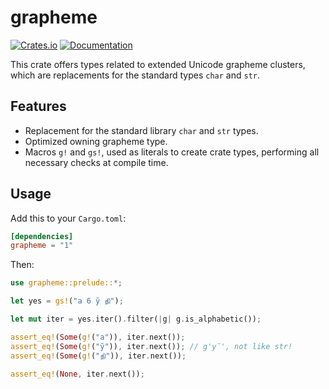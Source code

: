 grapheme
=========
[![Crates.io](https://img.shields.io/crates/v/grapheme.svg)](https://crates.io/crates/grapheme)
[![Documentation](https://docs.rs/grapheme/badge.svg)](https://docs.rs/grapheme)

This crate offers types related to extended Unicode grapheme clusters, which
are replacements for the standard types `char` and `str`.

## Features

- Replacement for the standard library `char` and `str` types.
- Optimized owning grapheme type.
- Macros `g!` and `gs!`, used as literals to create crate types, performing
  all necessary checks at compile time.

## Usage

Add this to your `Cargo.toml`:

```toml
[dependencies]
grapheme = "1"
```

Then:

```rust
use grapheme::prelude::*;

let yes = gs!("a 6 y̆ நி");

let mut iter = yes.iter().filter(|g| g.is_alphabetic());

assert_eq!(Some(g!("a")), iter.next());
assert_eq!(Some(g!("y̆")), iter.next()); // g'y̆', not like str!
assert_eq!(Some(g!("நி")), iter.next());

assert_eq!(None, iter.next());
```
